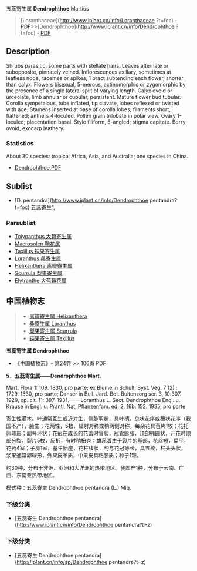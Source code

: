 五蕊寄生属 **Dendrophthoe** Martius

> [Loranthaceae](http://www.iplant.cn/info/Loranthaceae ?t=foc) - [PDF](http://iplant.cn/foc/pdf/Loranthaceae.pdf)>>[Dendrophthoe](http://www.iplant.cn/info/Dendrophthoe ?t=foc) - [PDF](http://www.iplant.cn/foc/pdf/Dendrophthoe.pdf)

## Description

Shrubs parasitic, some parts with stellate hairs. Leaves alternate or subopposite, pinnately veined. Inflorescences axillary, sometimes at leafless node, racemes or spikes; 1 bract subtending each flower, shorter than calyx. Flowers bisexual, 5-merous, actinomorphic or zygomorphic by the presence of a single lateral split of varying length. Calyx ovoid or urceolate, limb annular or cupular, persistent. Mature flower bud tubular. Corolla sympetalous, tube inflated, tip clavate, lobes reflexed or twisted with age. Stamens inserted at base of corolla lobes; filaments short, flattened; anthers 4-loculed. Pollen grain trilobate in polar view. Ovary 1-loculed; placentation basal. Style filiform, 5-angled; stigma capitate. Berry ovoid, exocarp leathery.

### Statistics
About 30 species: tropical Africa, Asia, and Australia; one species in China.

* [Dendrophthoe.PDF](http://iplant.cn/foc/pdf/Dendrophthoe.pdf)

## Sublist

* [D.  pentandra](http://www.iplant.cn/info/Dendrophthoe pentandra?t=foc) 五蕊寄生",

### Parsublist

* [Tolypanthus  大苞寄生属](http://www.iplant.cn/info/Tolypanthus?t=foc)
* [Macrosolen  鞘花属](http://www.iplant.cn/info/Macrosolen?t=foc)
* [Taxillus  钝果寄生属](http://www.iplant.cn/info/Taxillus?t=foc)
* [Loranthus  桑寄生属](http://www.iplant.cn/info/Loranthus?t=foc)
* [Helixanthera  离瓣寄生属](http://www.iplant.cn/info/Helixanthera?t=foc)
* [Scurrula  梨果寄生属](http://www.iplant.cn/info/Scurrula?t=foc)
* [Elytranthe  大苞鞘花属](http://www.iplant.cn/info/Elytranthe?t=foc)

## 中国植物志

> * [离瓣寄生属  Helixanthera](http://www.iplant.cn/info/Helixanthera?t=z)
> * [桑寄生属  Loranthus](http://www.iplant.cn/info/Loranthus?t=z)
> * [梨果寄生属  Scurrula](http://www.iplant.cn/info/Scurrula?t=z)
> * [钝果寄生属  Taxillus](http://www.iplant.cn/info/Taxillus?t=z)

**五蕊寄生属 Dendrophthoe**

* [《中国植物志》](http://www.iplant.cn/frps)- [第24卷](http://www.iplant.cn/frps/vol/24) >> 106页 [PDF](http://www.iplant.cn/frps/pdf/24/106y.pdf)

**5．五蕊寄生属——Dendrophthoe Mart.**

Mart. Flora 1: 109. 1830, pro parte; ex Blume in Schult. Syst. Veg. 7 (2) : 1729. 1830, pro parte; Danser in Bull. Jard. Bot. Buitenzorg ser. 3, 10:307. 1929, op. cit. 11: 397. 1931. ——Loranthus L. Sect. Dendrophthoe Engl. u. Krause in Engl. u. Prantl, Nat, Pflanzenfam. ed. 2, 16b: 152. 1935, pro parte

寄生性灌木。叶通常互生或近对生，侧脉羽状，具叶柄。总状花序或穗状花序（我国不产），腋生；花两性，5数，辐射对称或稍两侧对称，每朵花具苞片1枚；花托卵球形；副萼环状；花冠在成长的花蕾时管状，冠管膨胀，顶部椭圆状，开花时顶部分裂，裂片5枚，反折，有时稍扭卷；雄蕊着生于裂片的基部，花丝短，扁平，花药4室；子房1室，基生胎座，花柱线状，约与花冠等长，具五棱，柱头头状。浆果通常卵球形，外果皮革质，中果皮具粘胶质；种子1颗。

约30种，分布于非洲、亚洲和大洋洲的热带地区。我国产1种，分布于云南、广西、东南亚热带地区。

模式种：五蕊寄生 Dendrophthoe pentandra (L.) Miq.

### 下级分类
* [五蕊寄生  Dendrophthoe pentandra](http://www.iplant.cn/info/Dendrophthoe pentandra?t=z)

### 下级分类
* [五蕊寄生  Dendrophthoe pentandra](http://iplant.cn/info/sp/Dendrophthoe pentandra?t=z)
